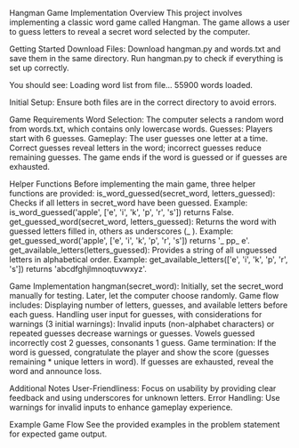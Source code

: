 Hangman Game Implementation
Overview
This project involves implementing a classic word game called Hangman. The game allows a user to guess letters to reveal a secret word selected by the computer.

Getting Started
Download Files:
Download hangman.py and words.txt and save them in the same directory.
Run hangman.py to check if everything is set up correctly. 

You should see:
Loading word list from file...
55900 words loaded.

Initial Setup:
Ensure both files are in the correct directory to avoid errors.

Game Requirements
Word Selection: The computer selects a random word from words.txt, which contains only lowercase words.
Guesses: Players start with 6 guesses.
Gameplay:
The user guesses one letter at a time.
Correct guesses reveal letters in the word; incorrect guesses reduce remaining guesses.
The game ends if the word is guessed or if guesses are exhausted.

Helper Functions
Before implementing the main game, three helper functions are provided:
is_word_guessed(secret_word, letters_guessed): Checks if all letters in secret_word have been guessed.
Example: is_word_guessed('apple', ['e', 'i', 'k', 'p', 'r', 's']) returns False.
get_guessed_word(secret_word, letters_guessed): Returns the word with guessed letters filled in, others as underscores (_ ).
Example: get_guessed_word('apple', ['e', 'i', 'k', 'p', 'r', 's']) returns '_ pp_ e'.
get_available_letters(letters_guessed): Provides a string of all unguessed letters in alphabetical order.
Example: get_available_letters(['e', 'i', 'k', 'p', 'r', 's']) returns 'abcdfghjlmnoqtuvwxyz'.

Game Implementation
hangman(secret_word):
Initially, set the secret_word manually for testing. Later, let the computer choose randomly.
Game flow includes:
Displaying number of letters, guesses, and available letters before each guess.
Handling user input for guesses, with considerations for warnings (3 initial warnings):
Invalid inputs (non-alphabet characters) or repeated guesses decrease warnings or guesses.
Vowels guessed incorrectly cost 2 guesses, consonants 1 guess.
Game termination:
If the word is guessed, congratulate the player and show the score (guesses remaining * unique letters in word).
If guesses are exhausted, reveal the word and announce loss.

Additional Notes
User-Friendliness: Focus on usability by providing clear feedback and using underscores for unknown letters.
Error Handling: Use warnings for invalid inputs to enhance gameplay experience.

Example Game Flow
See the provided examples in the problem statement for expected game output.




